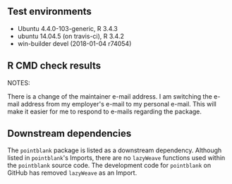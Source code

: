 ## Test environments
* Ubuntu 4.4.0-103-generic, R 3.4.3
* ubuntu 14.04.5 (on travis-ci), R 3.4.2
* win-builder devel (2018-01-04 r74054)

## R CMD check results
NOTES: 

There is a change of the maintainer e-mail address.  I am switching the e-mail
address from my employer's e-mail to my personal e-mail. This will make it 
easier for me to respond to e-mails regarding the package.

## Downstream dependencies
The `pointblank` package is listed as a downstream dependency. Although listed
in `pointblank`'s Imports, there are no `lazyWeave` functions used within the
`pointblank` source code.  The development code for `pointblank` on GitHub
has removed `lazyWeave` as an Import.
